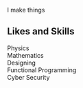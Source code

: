 I make things

## Likes and Skills
Physics  
Mathematics  
Designing   
Functional Programming   
Cyber Security

